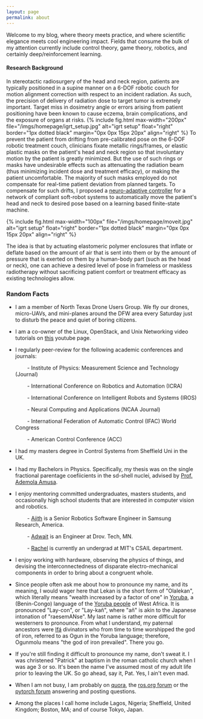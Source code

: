 ```yaml
---
layout: page
permalink: about
---
```


<?php include_once("analyticstracking.php") ?>

<!-- <img src="/downloads/Pat.jpg" alt="Me" align="right" style="width:100px;height:100px;"> -->
Welcome to my blog, where theory meets practice, and where scientific elegance meets cool engineering impact. Fields that consume the bulk of my attention currently include control theory, game theory, robotics, and certainly deep/reinforcement learning.


<!-- My work explores better model representation in dynamical systems using state-of-the-art neural network function approximators to determine accurate system models, for example in adaptive control or model predictive control of complex nonlinear systems. My background is in Physics and Control theory and I spend my PhD research exploring better ways of automating motion alignment correction systems in clinical cancer radiotherapy of malignant cancers of the head and neck region. The novelty of my work includes (i) the design and use of soft robots with morphological computation properties to dynamically adjust patient motion along desired degrees of freedom during cancer radiotherapy treatment; (ii) adaptive function approximators to model these coupled nonlinearities.  As these soft actuators are nonlinear, a lot of effort goes into formulating the model properties of the hardware in order to obtain an effective controller that can deliver the required sub-millimeter and sub-degree accuracy. Owing to the recent advances in sequential deep learning frameworks in terms of their accuracy and precision in generating powerful models for tasks including speech recognition and machine language translation, I leverage on these technologies to create dynamic models of the patient testbed and to design appropriate adaptive controllers to scale. -->

<!-- I am a part of the SeRViCE lab at UT Dallas, advised by [Nick Gans](www.utdallas.edu/~ngans). I spent the summer and fall semesters of 2017 partly in [Tyler Summer's](http://me.utdallas.edu/people/summers.html) [control, optimization, and networks lab](http://www.utdallas.edu/~tyler.summers/), where I worked on game theoretic approaches to reinforcement learning problems.
I am also a member of the [medical artificial intelligence and automation lab](http://www.utsouthwestern.edu/labs/maia/about/meet-our-team.html) (MAIA) within the medical engineering division of UT Southwestern's Radiation Oncology department. Here, I work on learning control problems for optimal beam angle orientation during intensity modulated cancer radiotherapy. I am privileged to be advised by [Steve Jiang](http://profiles.utsouthwestern.edu/profile/150563/steve-jiang.html). -->

#### Research Background

In stereotactic radiosurgery of the head and neck region, patients are typically positioned in a supine manner on a 6-DOF robotic couch for motion alignment correction with respect to an incident radiation. As such, the precision of delivery of radiation dose to target tumor is extremely important. Target miss in dosimetry angle or errors arising from patient positioning have been known to cause eczema, brain complications, and the exposure of organs at risks.
{% include fig.html
max-width="200px" file="/imgs/homepage/igrt_setup.jpg" alt="igrt setup"
float="right"  border="1px dotted black"  margin="0px 0px 15px 20px" align="right"
 %}
To prevent the patient from drifting from pre-calibrated pose on the 6-DOF robotic treatment couch, clinicians fixate metallic rings/frames, or elastic plastic masks on the patient's head and neck region so that involuntary motion by the patient is greatly minimized. But the use of such rings or masks have undesirable effects such as attenuating the radiation beam (thus minimizing incident dose and treatment efficacy), or making the patient uncomfortable.
The majority of such masks employed do not compensate for real-time patient deviation from planned targets. To compensate for such drifts, I proposed a [neuro-adaptive controller][iros-paper] for a network of compliant soft-robot systems to automatically move the patient's head and neck to desired pose based on a learning based finite-state machine.

{% include fig.html
max-width="100px" file="/imgs/homepage/moveit.jpg" alt="igrt setup"
float="right"  border="1px dotted black"  margin="0px 0px 15px 20px" align="right"
 %}

The idea is that by actuating elastomeric polymer enclosures that inflate or deflate based on the amount of air that is sent into them or by the amount of pressure that is exerted on them by a human-body part (such as the head or neck), one can achieve a desired level of pose in frameless or maskless radiotherapy without sacrificing patient comfort or treatment efficacy as existing technologies allow.

### Random Facts

+ I am a member of North Texas Drone Users Group. We fly our drones, micro-UAVs, and mini-planes around the DFW area every Saturday just to disturb the peace and quiet of boring citizens.

+ I am a co-owner of the Linux, OpenStack, and Unix Networking video tutorials on [this](https://www.youtube.com/channel/UC-0PMn0rKV_ZOHF-qX6N3fQ/videos) youtube page.

+ I regularly peer-review for the following academic conferences and journals:

    &nbsp; &nbsp; &nbsp; &nbsp; - Institute of Physics: Measurement Science and Technology (Journal)

    &nbsp; &nbsp; &nbsp; &nbsp; - International Conference on Robotics and Automation (ICRA)

    &nbsp; &nbsp; &nbsp; &nbsp; - International Conference on Intelligent Robots and Systems (IROS)

    &nbsp; &nbsp; &nbsp; &nbsp; - Neural Computing and Applications (NCAA Journal)

    &nbsp; &nbsp; &nbsp; &nbsp; - International Federation of Automatic Control (IFAC) World Congress

    &nbsp; &nbsp; &nbsp; &nbsp; - American Control Conference (ACC)

+ I had my masters degree in Control Systems from Sheffield Uni in the UK.

+ I had my Bachelors in Physics. Specifically, my thesis was on the single fractional parentage coefiicients in the sd-shell nuclei, advised by [Prof. Ademola Amusa](https://www.linkedin.com/in/ademola-amusa-b40812122/).

+ I enjoy mentoring committed undergraduates, masters students, and occasionally high school students that are interested in computer vision and robotics.

    &nbsp; &nbsp; &nbsp; &nbsp; -   [Ajith](https://www.linkedin.com/in/ajithvenkateswaran) is a Senior Robotics Software Engineer in Samsung Research, America.

    &nbsp; &nbsp; &nbsp; &nbsp; -   [Adwait](https://www.linkedin.com/in/adwaitkulkarni93) is an Engineer at Drov. Tech, MN.

    &nbsp; &nbsp; &nbsp; &nbsp; -   [Rachel](https://github.com/rsthomp) is currently an undergrad at MIT's CSAIL department.

+   I enjoy working with hardware, observing the physics of things, and devising the interconnectedness of disparate electro-mechanical components in order to bring about a congruent whole.

<!-- + I still consider Sheffield my adopted home. Biggest village in Yorkshire, where I've made some of my biggest mistakes; where I've met some of the best people I could ever hope to know. City of hills. Home of the Yorkshire pudding. Of thee I sing! -->
+  Since people often ask me about how to pronounce my name, and its meaning, I would wager here that Lekan is the short form of "Olalekan", which literally means "wealth increased by a factor of one" in [Yoruba](https://en.wikipedia.org/wiki/Yoruba_language), a (Benin-Congo) language of the [Yoruba people](https://en.wikipedia.org/wiki/Yoruba_people) of West Africa. It is pronounced "Lay-con", or "Lay-kañ", where "añ" is akin to the Japanese intonation of "raesemANse".  My last name is rather more difficult for westerners to pronounce. From what I understand, my paternal ancestors were [Ifá](https://en.wikipedia.org/wiki/If%C3%A1) divinators who from time to time worshipped the god of iron, referred to as Ogun in the Yoruba language; therefore, Ogunmolu means "the god of iron prevailed". There you go.

  - If you're still finding it difficult to pronounce my name,      don't sweat it. I was christened "Patrick" at baptism in the roman catholic church when I was age 3 or so. It's been the name I've assumed most of my adult life prior to leaving the UK. So go ahead, say it, Pat. Yes, I ain't even mad.

+   When I am not busy, I am probably on [quora](https://www.quora.com/profile/Lekan-4), the [ros.org forum](http://answers.ros.org) or the [pytorch forum](http://discuss.pytorch.org) answering and posting questions.

+   Among the places I call home include Lagos, Nigeria; Sheffield, United Kingdom; Boston, MA; and of course Tokyo, Japan.

[iros-paper]: https://arxiv.org/abs/1703.03821v3
